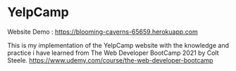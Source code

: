 # YelpCamp

Website Demo : https://blooming-caverns-65659.herokuapp.com

This is my implementation of the YelpCamp website with the knowledge and practice i have learned from The Web Developer BootCamp 2021 by Colt Steele. 
https://www.udemy.com/course/the-web-developer-bootcamp
